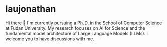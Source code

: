 # laujonathan
Hi there 👋
I'm currently pursuing a Ph.D. in the School of Computer Science at Fudan University. My research focuses on AI for Science and the fundamental model architecture of Large Language Models (LLMs). I welcome you to have discussions with me.
